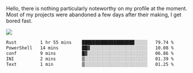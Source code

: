 Hello, there is nothing particularly noteworthy on my profile at the moment.
Most of my projects were abandoned a few days after their making, I get bored fast.

![](http://github-profile-summary-cards.vercel.app/api/cards/profile-details?username=devgksx&theme=github_dark)

<!--START_SECTION:waka-->

```txt
Rust         1 hr 55 mins    ████████████████████░░░░░   79.74 %
PowerShell   14 mins         ██▓░░░░░░░░░░░░░░░░░░░░░░   10.08 %
conf         9 mins          █▓░░░░░░░░░░░░░░░░░░░░░░░   06.86 %
INI          2 mins          ▒░░░░░░░░░░░░░░░░░░░░░░░░   01.39 %
Text         1 min           ▒░░░░░░░░░░░░░░░░░░░░░░░░   01.25 %
```

<!--END_SECTION:waka-->
